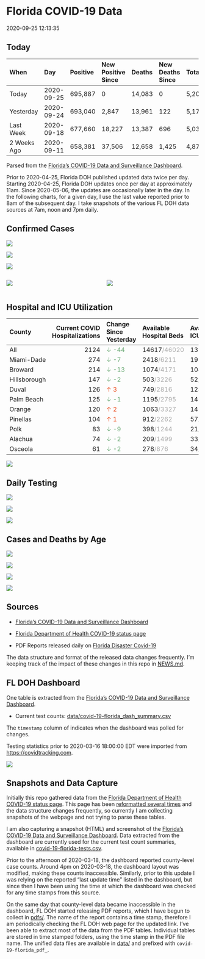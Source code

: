 Florida COVID-19 Data
================
2020-09-25 12:13:35

## Today

| When        | Day        | Positive | New Positive Since | Deaths | New Deaths Since | Total     |
| :---------- | :--------- | :------- | :----------------- | :----- | :--------------- | :-------- |
| Today       | 2020-09-25 | 695,887  | 0                  | 14,083 | 0                | 5,205,994 |
| Yesterday   | 2020-09-24 | 693,040  | 2,847              | 13,961 | 122              | 5,179,499 |
| Last Week   | 2020-09-18 | 677,660  | 18,227             | 13,387 | 696              | 5,038,261 |
| 2 Weeks Ago | 2020-09-11 | 658,381  | 37,506             | 12,658 | 1,425            | 4,876,756 |

Parsed from the [Florida’s COVID-19 Data and Surveillance
Dashboard](https://fdoh.maps.arcgis.com/apps/opsdashboard/index.html#/8d0de33f260d444c852a615dc7837c86).

Prior to 2020-04-25, Florida DOH published updated data twice per day.
Starting 2020-04-25, Florida DOH updates once per day at approximately
11am. Since 2020-05-06, the updates are occasionally later in the day.
In the following charts, for a given day, I use the last value reported
prior to 8am of the subsequent day. I take snapshots of the various FL
DOH data sources at 7am, noon and 7pm daily.

## Confirmed Cases

![](plots/covid-19-florida-daily-test-changes.png)

![](plots/covid-19-florida-deaths-by-day.png)

![](plots/covid-19-florida-county-top-6.png)

<div class="columns">

<div class="column is-full-mobile">

![](plots/covid-19-florida-testing.png)

</div>

<div class="column is-full-mobile">

![](plots/covid-19-florida-total-positive.png)

</div>

</div>

## Hospital and ICU Utilization

| County       | Current COVID Hospitalizations | Change Since Yesterday                    | Available Hospital Beds                      | Available ICU Beds                         |
| :----------- | -----------------------------: | :---------------------------------------- | :------------------------------------------- | :----------------------------------------- |
| All          |                           2124 | <span style="color: #6BAA75">↓ -44</span> | 14617<span style="color: #aaa">/46020</span> | 1355<span style="color: #aaa">/4621</span> |
| Miami-Dade   |                            274 | <span style="color: #6BAA75">↓ -7</span>  | 2418<span style="color: #aaa">/6211</span>   | 193<span style="color: #aaa">/740</span>   |
| Broward      |                            214 | <span style="color: #6BAA75">↓ -13</span> | 1074<span style="color: #aaa">/4171</span>   | 104<span style="color: #aaa">/366</span>   |
| Hillsborough |                            147 | <span style="color: #6BAA75">↓ -2</span>  | 503<span style="color: #aaa">/3226</span>    | 52<span style="color: #aaa">/325</span>    |
| Duval        |                            126 | <span style="color: #EC4E20">↑ 3</span>   | 749<span style="color: #aaa">/2816</span>    | 124<span style="color: #aaa">/313</span>   |
| Palm Beach   |                            125 | <span style="color: #6BAA75">↓ -1</span>  | 1195<span style="color: #aaa">/2795</span>   | 146<span style="color: #aaa">/251</span>   |
| Orange       |                            120 | <span style="color: #EC4E20">↑ 2</span>   | 1063<span style="color: #aaa">/3327</span>   | 146<span style="color: #aaa">/258</span>   |
| Pinellas     |                            104 | <span style="color: #EC4E20">↑ 1</span>   | 912<span style="color: #aaa">/2262</span>    | 57<span style="color: #aaa">/224</span>    |
| Polk         |                             83 | <span style="color: #6BAA75">↓ -9</span>  | 398<span style="color: #aaa">/1244</span>    | 21<span style="color: #aaa">/126</span>    |
| Alachua      |                             74 | <span style="color: #6BAA75">↓ -2</span>  | 209<span style="color: #aaa">/1499</span>    | 33<span style="color: #aaa">/275</span>    |
| Osceola      |                             61 | <span style="color: #6BAA75">↓ -2</span>  | 278<span style="color: #aaa">/876</span>     | 34<span style="color: #aaa">/89</span>     |

![](plots/covid-19-florida-icu-usage.png)

## Daily Testing

![](plots/covid-19-florida-tests-per-case.png)

<!-- ![](plots/covid-19-florida-change-new-cases.png) -->

![](plots/covid-19-florida-tests-percent-positive.png)

![](plots/covid-19-florida-test-and-case-growth.png)

## Cases and Deaths by Age

![](plots/covid-19-florida-weekly-events-by-age.png)

![](plots/covid-19-florida-age.png)

![](plots/covid-19-florida-age-deaths.png)

![](plots/covid-19-florida-age-sex.png)

## Sources

  - [Florida’s COVID-19 Data and Surveillance
    Dashboard](https://fdoh.maps.arcgis.com/apps/opsdashboard/index.html#/8d0de33f260d444c852a615dc7837c86)

  - [Florida Department of Health COVID-19 status
    page](http://www.floridahealth.gov/diseases-and-conditions/COVID-19/)

  - PDF Reports released daily on [Florida Disaster
    Covid-19](http://www.floridahealth.gov/diseases-and-conditions/COVID-19/)

The data structure and format of the released data changes frequently.
I’m keeping track of the impact of these changes in this repo in
[NEWS.md](NEWS.md).

## FL DOH Dashboard

One table is extracted from the [Florida’s COVID-19 Data and
Surveillance
Dashboard](https://fdoh.maps.arcgis.com/apps/opsdashboard/index.html#/8d0de33f260d444c852a615dc7837c86).

  - Current test counts:
    [data/covid-19-florida\_dash\_summary.csv](data/covid-19-florida_dash_summary.csv)

The `timestamp` column of indicates when the dashboard was polled for
changes.

Testing statistics prior to 2020-03-16 18:00:00 EDT were imported from
<https://covidtracking.com>.

![](screenshots/fodh_maps_arcgis_com__apps__opsdashboard.png)

## Snapshots and Data Capture

Initially this repo gathered data from the [Florida Department of Health
COVID-19 status
page](http://www.floridahealth.gov/diseases-and-conditions/COVID-19/).
This page has been [reformatted several
times](screenshots/floridahealth_gov__diseases-and-conditions__COVID-19.png)
and the data structure changes frequently, so currently I am collecting
snapshots of the webpage and not trying to parse these tables.

I am also capturing a snapshot (HTML) and screenshot of the [Florida’s
COVID-19 Data and Surveillance
Dashboard](https://fdoh.maps.arcgis.com/apps/opsdashboard/index.html#/8d0de33f260d444c852a615dc7837c86).
Data extracted from the dashboard are currently used for the current
test count summaries, available in
[covid-19-florida-tests.csv](covid-19-florida-tests.csv).

Prior to the afternoon of 2020-03-18, the dashboard reported
county-level case counts. Around 4pm on 2020-03-18, the dashboard layout
was modified, making these counts inaccessible. Similarly, prior to this
update I was relying on the reported “last update time” listed in the
dashboard, but since then I have been using the time at which the
dashboard was checked for any time stamps from this source.

On the same day that county-level data became inaccessible in the
dashboard, FL DOH started releasing PDF reports, which I have begun to
collect in [pdfs/](pdfs/). The name of the report contains a time stamp,
therefore I am periodically checking the FL DOH web page for the updated
link. I’ve been able to extract most of the data from the PDF tables.
Individual tables are stored in time stamped folders, using the time
stamp in the PDF file name. The unified data files are available in
[data/](data/) and prefixed with `covid-19-florida_pdf_`.
